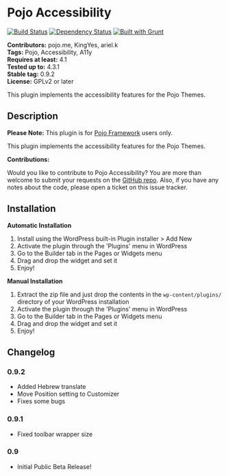 # Pojo Accessibility #
[![Build Status](https://travis-ci.org/pojome/pojo-accessibility.svg?branch=master)](https://travis-ci.org/pojome/pojo-accessibility) [![Dependency Status](https://david-dm.org/pojome/pojo-accessibility/dev-status.svg)](https://david-dm.org/pojome/pojo-accessibility#info=devDependencies) [![Built with Grunt](https://cdn.gruntjs.com/builtwith.png)](http://gruntjs.com/)

**Contributors:** pojo.me, KingYes, ariel.k  
**Tags:** Pojo, Accessibility, A11y  
**Requires at least:** 4.1  
**Tested up to:** 4.3.1  
**Stable tag:** 0.9.2  
**License:** GPLv2 or later  

This plugin implements the accessibility features for the Pojo Themes.

## Description ##

**Please Note:** This plugin is for [Pojo Framework][1] users only.  

This plugin implements the accessibility features for the Pojo Themes.

**Contributions:**

Would you like to contribute to Pojo Accessibility? You are more than welcome to submit your requests on the [GitHub repo][2]. Also, if you have any notes about the code, please open a ticket on this issue tracker.

 [1]: http://pojo.me/?utm_source=wp-repo&utm_medium=link&utm_campaign=a11y
 [2]: https://github.com/pojome/pojo-accessibility

## Installation ##

**Automatic Installation**

1. Install using the WordPress built-in Plugin installer > Add New
1. Activate the plugin through the 'Plugins' menu in WordPress
1. Go to the Builder tab in the Pages or Widgets menu
1. Drag and drop the widget and set it
1. Enjoy!

**Manual Installation**

1. Extract the zip file and just drop the contents in the <code>wp-content/plugins/</code> directory of your WordPress installation
1. Activate the plugin through the 'Plugins' menu in WordPress
1. Go to the Builder tab in the Pages or Widgets menu
1. Drag and drop the widget and set it
1. Enjoy!

## Changelog ##

### 0.9.2 ###
* Added Hebrew translate
* Move Position setting to Customizer
* Fixes some bugs

### 0.9.1 ###
* Fixed toolbar wrapper size

### 0.9 ###
* Initial Public Beta Release!